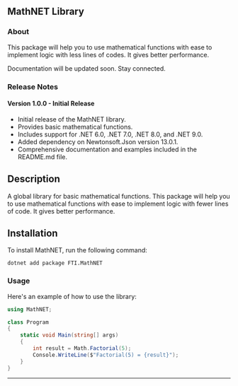 ## MathNET Library


### About

This package will help you to use mathematical functions with ease to 
implement logic with less lines of codes. It gives better performance.

Documentation will be updated soon. Stay connected.

### Release Notes
#### Version 1.0.0 - Initial Release

- Initial release of the MathNET library.
- Provides basic mathematical functions.
- Includes support for .NET 6.0, .NET 7.0, .NET 8.0, and .NET 9.0.
- Added dependency on Newtonsoft.Json version 13.0.1.
- Comprehensive documentation and examples included in the README.md file.


## Description
A global library for basic mathematical functions. This package will help you to use mathematical functions with ease to implement logic with fewer lines of code. It gives better performance.

## Installation
To install MathNET, run the following command:

`dotnet add package FTI.MathNET`


### Usage
Here's an example of how to use the library:
```csharp
using MathNET;

class Program
{
    static void Main(string[] args)
    {
        int result = Math.Factorial(5);
        Console.WriteLine($"Factorial(5) = {result}");
    }
}
```
------